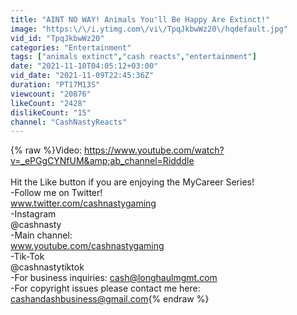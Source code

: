 ```yaml
---
title: "AINT NO WAY! Animals You'll Be Happy Are Extinct!"
image: "https:\/\/i.ytimg.com\/vi\/TpqJkbwWz20\/hqdefault.jpg"
vid_id: "TpqJkbwWz20"
categories: "Entertainment"
tags: ["animals extinct","cash reacts","entertainment"]
date: "2021-11-10T04:05:12+03:00"
vid_date: "2021-11-09T22:45:36Z"
duration: "PT17M13S"
viewcount: "20876"
likeCount: "2428"
dislikeCount: "15"
channel: "CashNastyReacts"
---
```

{% raw %}Video: <a rel="nofollow" target="blank" href="https://www.youtube.com/watch?v=_ePGgCYNfUM&amp;ab_channel=Ridddle">https://www.youtube.com/watch?v=_ePGgCYNfUM&amp;ab_channel=Ridddle</a><br /><br />Hit the Like button if you are enjoying the MyCareer Series!<br />-Follow me on Twitter!<br />www.twitter.com/cashnastygaming<br />-Instagram <br />@cashnasty<br />-Main channel:<br />www.youtube.com/cashnastygaming<br />-Tik-Tok<br />@cashnastytiktok<br />-For business inquiries: cash@longhaulmgmt.com<br />-For copyright issues please contact me here: cashandashbusiness@gmail.com{% endraw %}
